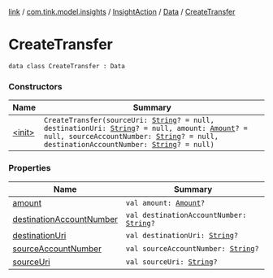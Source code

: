 [link](../../../../index.md) / [com.tink.model.insights](../../../index.md) / [InsightAction](../../index.md) / [Data](../index.md) / [CreateTransfer](./index.md)

# CreateTransfer

`data class CreateTransfer : Data`

### Constructors

| Name | Summary |
|---|---|
| [&lt;init&gt;](-init-.md) | `CreateTransfer(sourceUri: `[`String`](https://kotlinlang.org/api/latest/jvm/stdlib/kotlin/-string/index.html)`? = null, destinationUri: `[`String`](https://kotlinlang.org/api/latest/jvm/stdlib/kotlin/-string/index.html)`? = null, amount: `[`Amount`](../../../../com.tink.model.misc/-amount/index.md)`? = null, sourceAccountNumber: `[`String`](https://kotlinlang.org/api/latest/jvm/stdlib/kotlin/-string/index.html)`? = null, destinationAccountNumber: `[`String`](https://kotlinlang.org/api/latest/jvm/stdlib/kotlin/-string/index.html)`? = null)` |

### Properties

| Name | Summary |
|---|---|
| [amount](amount.md) | `val amount: `[`Amount`](../../../../com.tink.model.misc/-amount/index.md)`?` |
| [destinationAccountNumber](destination-account-number.md) | `val destinationAccountNumber: `[`String`](https://kotlinlang.org/api/latest/jvm/stdlib/kotlin/-string/index.html)`?` |
| [destinationUri](destination-uri.md) | `val destinationUri: `[`String`](https://kotlinlang.org/api/latest/jvm/stdlib/kotlin/-string/index.html)`?` |
| [sourceAccountNumber](source-account-number.md) | `val sourceAccountNumber: `[`String`](https://kotlinlang.org/api/latest/jvm/stdlib/kotlin/-string/index.html)`?` |
| [sourceUri](source-uri.md) | `val sourceUri: `[`String`](https://kotlinlang.org/api/latest/jvm/stdlib/kotlin/-string/index.html)`?` |
